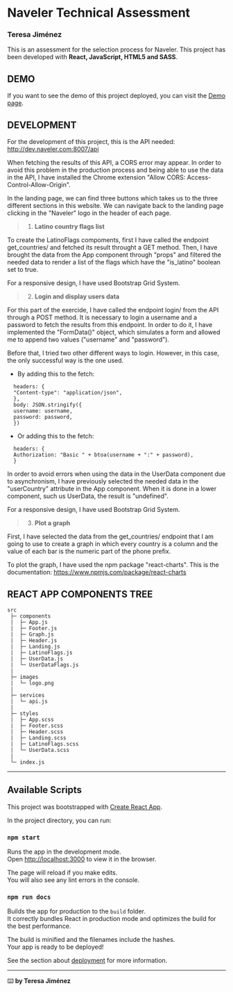 # Naveler Technical Assessment


### **Teresa Jiménez**


This is an assessment for the selection process for Naveler. This project has been developed with **React, JavaScript, HTML5 and SASS**.

## DEMO

If you want to see the demo of this project deployed, you can visit the [Demo page](https://mteresa-jimenez.github.io/naveler-technical-assessment/#/ "Take a look").

## **DEVELOPMENT**

For the development of this project, this is the API needed:  http://dev.naveler.com:8007/api

When fetching the results of this API, a CORS error may appear. In order to avoid this problem in the production process and being able to use the data in the API, I have installed the Chrome extension "Allow CORS: Access-Control-Allow-Origin".

In the landing page, we can find three buttons which takes us to the three different sections in this website. We can navigate back to the landing page clicking in the "Naveler" logo in the header of each page.

> 1. **Latino country flags list**

To create the LatinoFlags compoments, first I have called the endpoint get_countries/ and fetched its result throught a GET method. Then, I have brought the data from the App component through "props" and filtered the needed data to render a list of the flags which have the "is_latino" boolean set to true.

For a responsive design, I have used Bootstrap Grid System.

> 2. **Login and display users data**

For this part of the exercide, I have called the endpoint login/ from the API through a POST method. It is necessary to login a username and a password to fetch the results from this endpoint. In order to do it, I have implemented the "FormData()" object, which simulates a form and allowed me to append two values ("username" and "password").

Before that, I tried two other different ways to login. However, in this case, the only successful way is the one used.

- By adding this to the fetch:
```
  headers: {
  "Content-type": "application/json",
  },
  body: JSON.stringify({
  username: username,
  password: password,
  })
```

- Or adding this to the fetch:
```
  headers: {
  Authorization: "Basic " + btoa(username + ":" + password),
  }
 ```


In order to avoid errors when using the data in the UserData component due to asynchronism, I have previously selected the needed data in the "userCountry" attribute in the App component. When it is done in a lower component, such us UserData, the result is "undefined".

For a responsive design, I have used Bootstrap Grid System.

> 3. **Plot a graph**

First, I have selected the data from the get_countries/ endpoint that I am going to use to create a graph in which every country is a column and the value of each bar is the numeric part of the phone prefix.

To plot the graph, I have used the npm package "react-charts". This is the documentation: https://www.npmjs.com/package/react-charts

## **REACT APP COMPONENTS TREE**

```
src
 ├─ components
 |  ├─ App.js
 |  ├─ Footer.js
 |  ├─ Graph.js
 |  ├─ Header.js
 |  ├─ Landing.js
 |  ├─ LatinoFlags.js
 |  ├─ UserData.js
 |  └─ UserDataFlags.js
 |
 ├─ images
 |  └─ logo.png
 |
 ├─ services
 |  └─ api.js
 |
 ├─ styles
 |  ├─ App.scss
 |  ├─ Footer.scss
 |  ├─ Header.scss
 |  ├─ Landing.scss
 |  ├─ LatinoFlags.scss
 |  └─ UserData.scss
 |
 └─ index.js
```

---

## Available Scripts

This project was bootstrapped with [Create React App](https://github.com/facebook/create-react-app).

In the project directory, you can run:

### `npm start`

Runs the app in the development mode.\
Open [http://localhost:3000](http://localhost:3000) to view it in the browser.

The page will reload if you make edits.\
You will also see any lint errors in the console.

### `npm run docs`

Builds the app for production to the `build` folder.\
It correctly bundles React in production mode and optimizes the build for the best performance.

The build is minified and the filenames include the hashes.\
Your app is ready to be deployed!

See the section about [deployment](https://facebook.github.io/create-react-app/docs/deployment) for more information.

---

⌨️  **by Teresa Jiménez**
